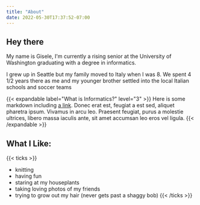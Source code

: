 ```yaml
---
title: "About"
date: 2022-05-30T17:37:52-07:00
---
```


## Hey there

My name is Gisele, I'm currently a rising senior at the University of Washington graduating with a degree in informatics.

I grew up in Seattle but my family moved to Italy when I was 8. We spent 4 1/2 years there as me and my younger brother settled into the local Italian schools and soccer teams

{{< expandable label="What is Informatics?" level="3" >}}
Here is some markdown including [a link](https://twitter.com/heydonworks). Donec erat est, feugiat a est sed, aliquet pharetra ipsum. Vivamus in arcu leo. Praesent feugiat, purus a molestie ultrices, libero massa iaculis ante, sit amet accumsan leo eros vel ligula.
{{< /expandable >}}

## What I Like:
{{< ticks >}}
* knitting
* having fun
* staring at my houseplants
* taking loving photos of my friends
* trying to grow out my hair (never gets past a shaggy bob)
{{< /ticks >}}